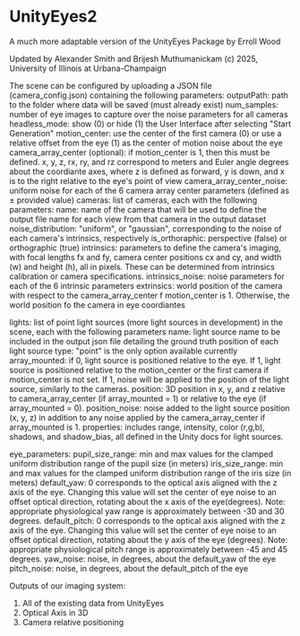 # UnityEyes2
A much more adaptable version of the UnityEyes Package by Erroll Wood

Updated by Alexander Smith and Brijesh Muthumanickam
(c) 2025, University of Illinois at Urbana-Champaign

The scene can be configured by uploading a JSON file (camera_config.json) containing the following parameters:
outputPath: path to the folder where data will be saved (must already exist)
num_samples: number of eye images to capture over the noise parameters for all cameras
headless_mode: show (0) or hide (1) the User Interface after selecting "Start Generation"
motion_center: use the center of the first camera (0) or use a relative offset from the eye (1) as the center of motion noise about the eye
camera_array_center (optional): if motion_center is 1, then this must be defined. x, y, z, rx, ry, and rz correspond to meters and Euler angle degrees about the coordiante axes, where z is defined as forward, y is down, and x is to the right relative to the eye's point of view
camera_array_center_noise: uniform noise for each of the 6 camera array center parameters (defined as ± provided value)
cameras: list of cameras, each with the following parameters:
    name: name of the camera that will be used to define the output file name for each view from that camera in the output dataset
    noise_distribution: "uniform", or "gaussian", corresponding to the noise of each camera's intrinsics, respectively
    is_orthoraphic: perspective (false) or orthographic (true)
    intrinsics: parameters to define the camera's imaging, with focal lengths fx and fy, camera center positions cx and cy, and width (w) and height (h), all in pixels. These can be determined from intrinsics calibration or camera specifications.
    intrinsics_noise: noise parameters for each of the 6 intrinsic parameters
    extrinsics: world position of the camera with respect to the camera_array_center f motion_center is 1. Otherwise, the world position fo the camera in eye coordiantes

lights: list of point light sources (more light sources in development) in the scene, each with the following parameters
    name: light source name to be included in the output json file detailing the ground truth position of each light source
    type: "point" is the only option available currently
    array_mounted: if 0, light source is positioned relative to the eye. If 1, light source is positioned relative to the motion_center or the first camera if motion_center is not set. If 1, noise will be applied to the position of the light source, similarly to the cameras.
    position: 3D position in x, y, and z relative to camera_array_center (if array_mounted = 1) or relative to the eye (if array_mounted = 0).
    position_noise: noise added to the light source position (x, y, z) in addition to any noise applied by the camera_array_center if array_mounted is 1.
    properties: includes range, intensity, color (r,g,b), shadows, and shadow_bias, all defined in the Unity docs for light sources.

eye_parameters:
    pupil_size_range: min and max values for the clamped uniform distribution range of the pupil size (in meters)
    iris_size_range: min and max values for the clamped uniform distribution range of the iris size (in meters)
    default_yaw: 0 corresponds to the optical axis aligned with the z axis of the eye. Changing this value will set the center of eye noise to an offset optical direction, rotating about the x axis of the eye(degrees). Note: appropriate physiological yaw range is approximately between -30 and 30 degrees.
    default_pitch: 0 corresponds to the optical axis aligned with the z axis of the eye. Changing this value will set the center of eye noise to an offset optical direction, rotating about the y axis of the eye (degrees). Note: appropriate physiological pitch range is approximately between -45 and 45 degrees.
    yaw_noise: noise, in degrees, about the default_yaw of the eye
    pitch_noise: noise, in degrees, about the default_pitch of the eye

    




Outputs of our imaging system:
1) All of the existing data from UnityEyes
2) Optical Axis in 3D
3) Camera relative positioning